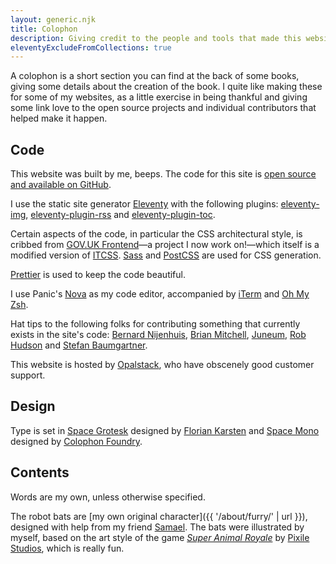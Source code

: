 ```yaml
---
layout: generic.njk
title: Colophon
description: Giving credit to the people and tools that made this website possible.
eleventyExcludeFromCollections: true
---
```


A colophon is a short section you can find at the back of some books, giving some details about the creation of the book. I quite like making these for some of my websites, as a little exercise in being thankful and giving some link love to the open source projects and individual contributors that helped make it happen.

## Code

This website was built by me, beeps. The code for this site is [open source and available on GitHub](https://github.com/querkmachine/beeps.website).

I use the static site generator [Eleventy](http://11ty.dev) with the following plugins: [eleventy-img](https://github.com/11ty/eleventy-img), [eleventy-plugin-rss](https://github.com/11ty/eleventy-plugin-rss) and [eleventy-plugin-toc](https://github.com/jdsteinbach/eleventy-plugin-toc).

Certain aspects of the code, in particular the CSS architectural style, is cribbed from [GOV.UK Frontend](https://github.com/alphagov/govuk-frontend)—a project I now work on!—which itself is a modified version of [ITCSS](https://itcss.io). [Sass](https://sass-lang.com/) and [PostCSS](https://postcss.org) are used for CSS generation.

[Prettier](https://prettier.io/) is used to keep the code beautiful.

I use Panic's [Nova](http://nova.app) as my code editor, accompanied by [iTerm](https://iterm2.com/) and [Oh My Zsh](https://ohmyz.sh/).

Hat tips to the following folks for contributing something that currently exists in the site's code: [Bernard Nijenhuis](https://bnijenhuis.nl/notes/2021-05-10-automatically-generate-open-graph-images-in-eleventy/), [Brian Mitchell](https://brianm.me/posts/eleventy-redirect-from/), [Juneum](https://juneum.com/articles/eleventy-drafts/), [Rob Hudson](https://rob.cogit8.org/posts/2020-10-28-simple-11ty-cache-busting/) and [Stefan Baumgartner](https://fettblog.eu/11ty-automatic-twitter-cards/).

This website is hosted by [Opalstack](http://opalstack.com/), who have obscenely good customer support.

## Design

Type is set in [Space Grotesk](https://fonts.google.com/specimen/Space+Grotesk) designed by [Florian Karsten](https://floriankarsten.com/) and [Space Mono](https://fonts.google.com/specimen/Space+Mono) designed by [Colophon Foundry](https://www.colophon-foundry.org/).

## Contents

Words are my own, unless otherwise specified.

The robot bats are [my own original character]({{ '/about/furry/' | url }}), designed with help from my friend [Samael](https://twitter.com/Samael101). The bats were illustrated by myself, based on the art style of the game _[Super Animal Royale](https://animalroyale.com)_ by [Pixile Studios](https://pixilestudios.com), which is really fun.
